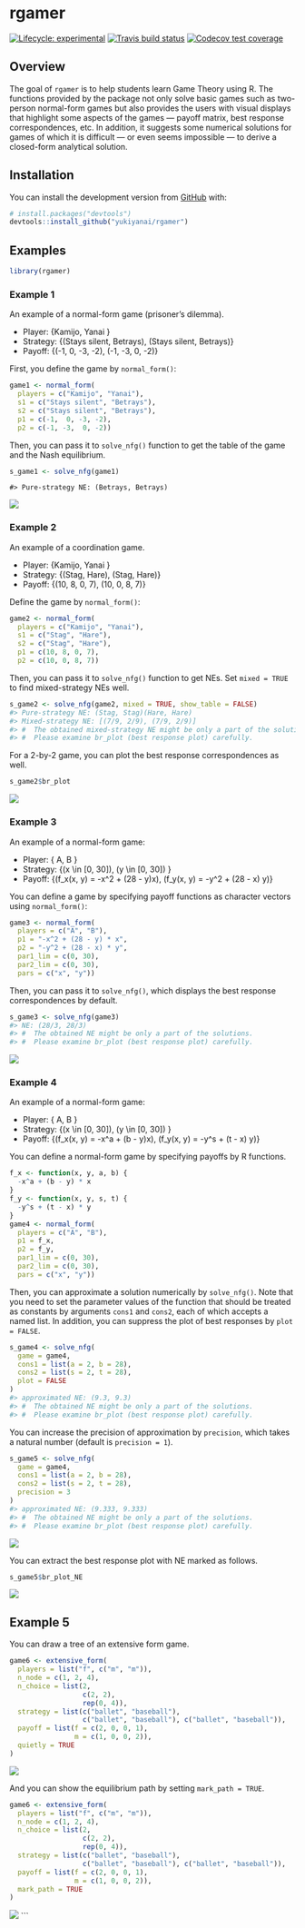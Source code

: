 
<!-- README.md is generated from README.Rmd. Please edit that file -->

# rgamer

<!-- badges: start -->

[![Lifecycle:
experimental](https://img.shields.io/badge/lifecycle-experimental-orange.svg)](https://www.tidyverse.org/lifecycle/#experimental)
[![Travis build
status](https://travis-ci.org/yukiyanai/rgamer.svg?branch=master)](https://travis-ci.org/yukiyanai/rgamer)
[![Codecov test
coverage](https://codecov.io/gh/yukiyanai/rgamer/branch/master/graph/badge.svg)](https://codecov.io/gh/yukiyanai/rgamer?branch=master)
<!-- badges: end -->

## Overview

The goal of `rgamer` is to help students learn Game Theory using R. The
functions provided by the package not only solve basic games such as
two-person normal-form games but also provides the users with visual
displays that highlight some aspects of the games — payoff matrix, best
response correspondences, etc. In addition, it suggests some numerical
solutions for games of which it is difficult — or even seems impossible
— to derive a closed-form analytical solution.

## Installation

<!--
#You can install the released version of rgamer from [CRAN](https://CRAN.R-project.org) with:

```r
install.packages("rgamer")
#> Warning: package 'rgamer' is not available (for R version 4.0.2)
```
-->

You can install the development version from
[GitHub](https://github.com/) with:

``` r
# install.packages("devtools")
devtools::install_github("yukiyanai/rgamer")
```

## Examples

``` r
library(rgamer)
```

### Example 1

An example of a normal-form game (prisoner’s dilemma).

  - Player: {Kamijo, Yanai }
  - Strategy: {(Stays silent, Betrays), (Stays silent, Betrays)}
  - Payoff: {(-1, 0, -3, -2), (-1, -3, 0, -2)}

First, you define the game by `normal_form()`:

``` r
game1 <- normal_form(
  players = c("Kamijo", "Yanai"),
  s1 = c("Stays silent", "Betrays"), 
  s2 = c("Stays silent", "Betrays"), 
  p1 = c(-1,  0, -3, -2), 
  p2 = c(-1, -3,  0, -2))
```

Then, you can pass it to `solve_nfg()` function to get the table of the
game and the Nash equilibrium.

``` r
s_game1 <- solve_nfg(game1)
```

    #> Pure-strategy NE: (Betrays, Betrays)

![](figs/eg1_table.png)

### Example 2

An example of a coordination game.

  - Player: {Kamijo, Yanai }
  - Strategy: {(Stag, Hare), (Stag, Hare)}
  - Payoff: {(10, 8, 0, 7), (10, 0, 8, 7)}

Define the game by `normal_form()`:

``` r
game2 <- normal_form(
  players = c("Kamijo", "Yanai"),
  s1 = c("Stag", "Hare"), 
  s2 = c("Stag", "Hare"), 
  p1 = c(10, 8, 0, 7), 
  p2 = c(10, 0, 8, 7))
```

Then, you can pass it to `solve_nfg()` function to get NEs. Set `mixed =
TRUE` to find mixed-strategy NEs well.

``` r
s_game2 <- solve_nfg(game2, mixed = TRUE, show_table = FALSE)
#> Pure-strategy NE: (Stag, Stag)(Hare, Hare)
#> Mixed-strategy NE: [(7/9, 2/9), (7/9, 2/9)]
#> #  The obtained mixed-strategy NE might be only a part of the solutions.
#> #  Please examine br_plot (best response plot) carefully.
```

For a 2-by-2 game, you can plot the best response correspondences as
well.

``` r
s_game2$br_plot
```

![](man/figures/README-unnamed-chunk-10-1.png)<!-- -->

### Example 3

An example of a normal-form game:

  - Player: { A, B }
  - Strategy: {\(x \in [0, 30]\), \(y \in [0, 30]\) }
  - Payoff: {\(f_x(x, y) = -x^2 + (28 - y)x\),
    \(f_y(x, y) = -y^2 + (28 - x) y\)}

You can define a game by specifying payoff functions as character
vectors using `normal_form()`:

``` r
game3 <- normal_form(
  players = c("A", "B"),
  p1 = "-x^2 + (28 - y) * x",
  p2 = "-y^2 + (28 - x) * y",
  par1_lim = c(0, 30),
  par2_lim = c(0, 30),
  pars = c("x", "y"))
```

Then, you can pass it to `solve_nfg()`, which displays the best response
correspondences by default.

``` r
s_game3 <- solve_nfg(game3)
#> NE: (28/3, 28/3)
#> #  The obtained NE might be only a part of the solutions.
#> #  Please examine br_plot (best response plot) carefully.
```

![](man/figures/README-unnamed-chunk-12-1.png)<!-- -->

### Example 4

An example of a normal-form game:

  - Player: { A, B }
  - Strategy: {\(x \in [0, 30]\), \(y \in [0, 30]\) }
  - Payoff: {\(f_x(x, y) = -x^a + (b - y)x\),
    \(f_y(x, y) = -y^s + (t - x) y\)}

You can define a normal-form game by specifying payoffs by R functions.

``` r
f_x <- function(x, y, a, b) {
  -x^a + (b - y) * x
}
f_y <- function(x, y, s, t) {
  -y^s + (t - x) * y
}
game4 <- normal_form(
  players = c("A", "B"),
  p1 = f_x,
  p2 = f_y,
  par1_lim = c(0, 30),
  par2_lim = c(0, 30),
  pars = c("x", "y"))
```

Then, you can approximate a solution numerically by `solve_nfg()`. Note
that you need to set the parameter values of the function that should be
treated as constants by arguments `cons1` and `cons2`, each of which
accepts a named list. In addition, you can suppress the plot of best
responses by `plot = FALSE`.

``` r
s_game4 <- solve_nfg(
  game = game4,
  cons1 = list(a = 2, b = 28),
  cons2 = list(s = 2, t = 28),
  plot = FALSE
)
#> approximated NE: (9.3, 9.3)
#> #  The obtained NE might be only a part of the solutions.
#> #  Please examine br_plot (best response plot) carefully.
```

You can increase the precision of approximation by `precision`, which
takes a natural number (default is `precision = 1`).

``` r
s_game5 <- solve_nfg(
  game = game4,
  cons1 = list(a = 2, b = 28),
  cons2 = list(s = 2, t = 28),
  precision = 3
)
#> approximated NE: (9.333, 9.333)
#> #  The obtained NE might be only a part of the solutions.
#> #  Please examine br_plot (best response plot) carefully.
```

![](man/figures/README-unnamed-chunk-15-1.png)<!-- -->

You can extract the best response plot with NE marked as follows.

``` r
s_game5$br_plot_NE
```

![](man/figures/README-unnamed-chunk-16-1.png)<!-- -->

## Example 5

You can draw a tree of an extensive form game.

``` r
game6 <- extensive_form(
  players = list("f", c("m", "m")),
  n_node = c(1, 2, 4),
  n_choice = list(2,
                  c(2, 2),
                  rep(0, 4)),
  strategy = list(c("ballet", "baseball"),
                  c("ballet", "baseball"), c("ballet", "baseball")),
  payoff = list(f = c(2, 0, 0, 1),
                m = c(1, 0, 0, 2)),
  quietly = TRUE
)
```

![](man/figures/README-unnamed-chunk-17-1.png)<!-- -->

And you can show the equilibrium path by setting `mark_path = TRUE`.

``` r
game6 <- extensive_form(
  players = list("f", c("m", "m")),
  n_node = c(1, 2, 4),
  n_choice = list(2,
                  c(2, 2),
                  rep(0, 4)),
  strategy = list(c("ballet", "baseball"),
                  c("ballet", "baseball"), c("ballet", "baseball")),
  payoff = list(f = c(2, 0, 0, 1),
                m = c(1, 0, 0, 2)),
  mark_path = TRUE
)
```

![](man/figures/README-unnamed-chunk-18-1.png)<!-- --> \`\`\`
